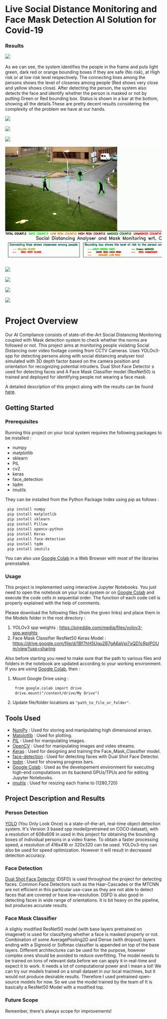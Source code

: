 # Live Social Distance Monitoring and Face Mask Detection AI Solution for Covid-19


### Results

 ![](Result.gif)
 
As we can see, the system identifies the people in the frame and puts light green, dark red or orange bounding boxes if they are safe (No risk), at High risk or at low risk level respectively. The connecting lines among the persons shows the level of closenes among people (Red shows very close and yellow shows close). After detecting the person, the system also detects the face and identify whether the person is masked or not by putting Green or Red bounding box. Status is shown in a bar at the bottom, showing all the details.These are pretty decent results considering the complexity of the problem we have at our hands.
 
 ![](Result1.gif)

  ![](Result2.gif)
  
  ![](Result4.gif)

  ![](Result3.gif)

  ![](Result5.gif)

  ![](Result6.gif)
  
  ![](Result7.gif)
  
  ![](Result8.gif)

# Project Overview
Our AI Compliance consists of state-of-the-Art Social Distancing Monitoring coupled with Mask detection system to check whether the norms are followed or not. This project aims at monitoring people violating Social Distancing over video footage coming from CCTV Cameras. Uses YOLOv3-spp for detecting persons along with social distancing analyser tool simulated with 3D depth factor based on the camera position and orientation for recognizing potential intruders. Dual Shot Face Detector s used for detecting faces and A Face Mask Classifier model (ResNet50) is trained and deployed for identifying people not wearing a face mask.

A detailed description of this project along with the results can be found [here](#project-description-and-results).

## Getting Started

### Prerequisites
Running this project on your local system requires the following packages to be installed :

* numpy
* matplotlib
* sklearn
* PIL
* cv2
* keras 
* face_detection
* tqdm
* imutils

They can be installed from the Python Package Index using pip as follows :
 
     pip install numpy
     pip install matplotlib
     pip install sklearn
     pip install Pillow
     pip install opencv-python
     pip install Keras
     pip install face-detection
     pip install tqdm
     pip install imutils
     
You can also use [Google Colab](https://colab.research.google.com/) in a Web Browser with most of the libraries preinstalled.

### Usage
This project is implemented using interactive Jupyter Notebooks. You just need to open the notebook on your local system or on [Google Colab](https://colab.research.google.com/) and execute the code cells in sequential order. The function of each code cell is properly explained with the help of comments.

Please download the following files (from the given links) and place them in the Models folder in the root directory :
1. YOLOv3 spp weights :  https://pjreddie.com/media/files/yolov3-spp.weights
2. Face Mask Classifier ResNet50 Keras Model : https://drive.google.com/file/d/1Bf7hH5Ugu2B7gA6aVpi7xQD1cRpIPOUm/view?usp=sharing

Also before starting you need to make sure that the path to various files and folders in the notebook are updated according to your working environment. If you are using [Google Colab](https://colab.research.google.com/), then :
1. Mount Google Drive using : 

        from google.colab import drive
        drive.mount("/content/drive/My Drive")
        
2. Update file/folder locations as `"path_to_file_or_folder"`.

## Tools Used
* [NumPy](https://numpy.org/) : Used for storing and manipulating high dimensional arrays.
* [Matplotlib](https://matplotlib.org/) : Used for plotting.
* [PIL](https://pillow.readthedocs.io/en/stable/) : Used for manipulating images.
* [OpenCV](https://opencv.org/) : Used for manipulating images and video streams.
* [Keras](https://keras.io/) : Used for designing and training the Face_Mask_Classifier model.
* [face-detection](https://github.com/hukkelas/DSFD-Pytorch-Inference) : Used for detecting faces with Dual Shot Face Detector.
* [tqdm](https://github.com/tqdm/tqdm) : Used for showing progress bars.
* [Google Colab](https://colab.research.google.com/) : Used as the developement environment for executing high-end computations on its backend GPUs/TPUs and for editing Jupyter Notebooks. 
* [imutils](https://pypi.org/project/imutils/) : Used for resizing each frame to (1280,720)

## Project Description and Results
### Person Detection
[YOLO](https://pjreddie.com/darknet/yolo/) (You Only Look Once) is a state-of-the-art, real-time object detection system. It's Version 3 based spp model(pretrained on COCO dataset), with a resolution of 608x608 in used in this project for obtaining the bounding boxes of individual persons in a video frame. To obtain a faster processing speed, a resolution of 416x416 or 320x320 can be used. YOLOv3-tiny can also be used for speed optimization. However it will result in decreased detection accuracy.


### Face Detection
[Dual Shot Face Detector](https://github.com/Tencent/FaceDetection-DSFD) (DSFD) is used throughout the project for detecting faces. Common Face Detectors such as the Haar-Cascades or the MTCNN are not efficient in this particular use-case as they are not able to detect faces that are covered or have low-resolution. DSFD is also good in detecting faces in wide range of orientations. It is bit heavy on the pipeline, but produces accurate results.

### Face Mask Classifier
A slighly modified ResNet50 model (with base layers pretrained on imagenet) is used for classifying whether a face is masked properly or not. Combination of some AveragePooling2D and Dense (with dropout) layers ending with a Sigmoid or Softmax classifier is appended on top of the base layers. Different architectures can be used for the purpose, however complex ones should be avoided to reduce overfitting. The model needs to be trained on tons of relevant data before we can apply it in real-time and expect it to work. It needs a lot of computational power and I mean a lot! We can try our models trained on a small dataset in our local machines, but it would not produce desirable results. Therefore I used pretrained open-source models for now. So we use the model trained by the team of  It is basically a ResNet50 Model with a modified top.

 


### Future Scope
 Remember, there's always scope for improvements!


